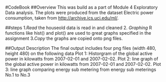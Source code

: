 #CodeBook
##Overview
This was build as a part of Module 4 Exploratory Data analysis.
The plots were produced from the dataset Electric power consumption, taken from http://archive.ics.uci.edu/ml/.

##steps
1.*Read* the houseold data is read in and cleaned
2. *Graphing* R functions like hist() and plot() are used to great graphs specified in the assignment
3.*Copy* the graphs are copied onto png files.

##Output Description
The final output includes four png files (width 480, height 480) on the following data
Plot 1: Historgram of the global active power in kilowatts from  2007-02-01 and 2007-02-02.
Plot 2: line graph of the global active power in kilowatts from  2007-02-01 and 2007-02-02.
Plot 3: line graph comparing energy sub metering from energy sub meterings No.1 to No.3